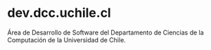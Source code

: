 # dev.dcc.uchile.cl
Área de Desarrollo de Software del Departamento de Ciencias de la Computación de la Universidad de Chile.
